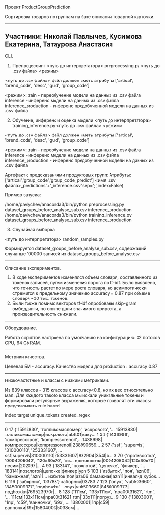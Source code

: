 Проект ProductGroupPrediction

Сортировка товаров по группам на базе описания товарной карточки.

--------------------------------------------------------------------
Участники: Николай Павлычев, Кусимова Екатерина, Татаурова Анастасия
--------------------------------------------------------------------

CLI.

1. Препроцессинг
<путь до интерпретатора> preprocessing.py <путь до .csv файла> <режим>

<путь до .csv файла> файл должен иметь атрибуты ['artical', 'brend_code', 'desc', 'guid', 'group_code']

<режим>:
train - переобучение модели на данных из .csv файла
inference - инференс модели на данных из .csv файла
inference_production - инференс предобученной модели на данных из .csv файла

2. Обучение, инференс и оценка модели
<путь до интерпретатора> training_inference.py <путь до .csv файла> <режим>

<путь до .csv файла> файл должен иметь атрибуты ['artical', 'brend_code', 'desc', 'guid', 'group_code']

<режим>:
train - переобучение модели на данных из .csv файла
inference - инференс модели на данных из .csv файла
inference_production - инференс предобученной модели на данных из .csv файла

Артефакт с предсказаниями продуктовых групп:
Атрибуты: ['artical','group_code','group_code_predict']
<имя .csv файла>_predictions'+'_inference.csv',sep=';',index=False)
	
Пример запуска:
	
/home/pavlychev/anaconda3/bin/python preprocessing.py dataset_groups_before_analyse_sub.csv inference_production
/home/pavlychev/anaconda3/bin/python training_inference.py dataset_groups_before_analyse_sub.csv inference_production

3. Cлучайная выборка 

<путь до интерпретатора> random_samples.py 

Формируется dataset_groups_before_analyse_sub.csv, содержащий случаные 100000 записей из dataset_groups_before_analyse.csv

--------------------------------------------------------------------

Описание экспериментов.

1. В ходе экспериментов изменялся объем словаря, составленного из токенов записей, путем изменения порога по tf-idf.
Было выявлено, что точность растет по мере роста словаря, но асимпотически стремится к предельному значению accuracy = 0.87 при объеме словаря ~30 тыс. токенов.
2. Были также помимо векторов tf-idf опробованы skip-gram эмбеддинги, но они не дали значимого прироста, а производительность снижали.

--------------------------------------------------------------------

Оборудование.

Работа скриптов настроена по умолчанию на конфигурацию: 32 потоков CPU, 64 Gb RAM. 

--------------------------------------------------------------------

Метрики качества.

Целевая БМ - accuracy.
Качество модели для production : accuracy 0.87

--------------------------------------------------------------------

Низкочастотные и классы с низкими метриками.

Из 839 классов - 315 классов с accuracy<0.8, но их вес относительно мал.
Для каждого такого класса мы искали уникальные токены и формировали регулярные выражения, которые позволят эти классы предсказывать rule based.

index	target	unique_tokens	                                        created_regex

--------------------------------------------------------------------

0	17	{'15913830', 'топливомасломер', 'искрового', '...	15913830|топливомасломер|искрового|abft01|ваку...
1	54	{'1438998', 'компрессоров', 'kompressorenoil',...	1438998|компрессоров|kompressorenoil|238990659...
2	57	{'ssf', 'supervis', '310000110', '253331607', ...	ssf|supervis|310000110|253331607|832904|354l|b...
3	70	{'противоотка', '9094205042', '120х80х70', 'не...	противоотка|9094205042|120х80х70|несим|202097|...
4	93	{'183141', 'позолотой', 'цепочке', 'фликер', '...	183141|позолотой|цепочке|фликер|ypn
5	103	{'избыток', 'поя', 'azn06', 'бамажная', 'azn11...	избыток|поя|azn06|бамажная|azn11|инвалид|кубок...
6	116	{'заборник', '03783'}	заборник|03783
7	123	{'onyx', 'vub503660', '8450009377', 'пoдhoжkи'...	onyx|vub503660|8450009377|пoдhoжkи|769523970r|...
8	128	{'111см', '133х111см', 'npa00t31621', 'rtm', '...	111см|133х111см|npa00t31621|rtm|133х111|погруз...
9	130	{'13803001', '1пр', 'c59', 'ванночки', '69х', ...	13803001|1пр|c59|ванночки|69х|15804003|5038см|...




